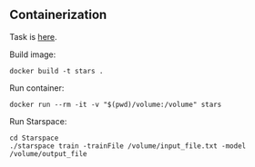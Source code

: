 ## Containerization

Task is [here](https://docs.google.com/document/d/1CrWx350_j5s2YCWaI8trDccIRJC2aRDHHL46uUp6weo/edit).

Build image:
```
docker build -t stars .
```

Run container:
```
docker run --rm -it -v "$(pwd)/volume:/volume" stars
```

Run Starspace:
```
cd Starspace
./starspace train -trainFile /volume/input_file.txt -model /volume/output_file
```